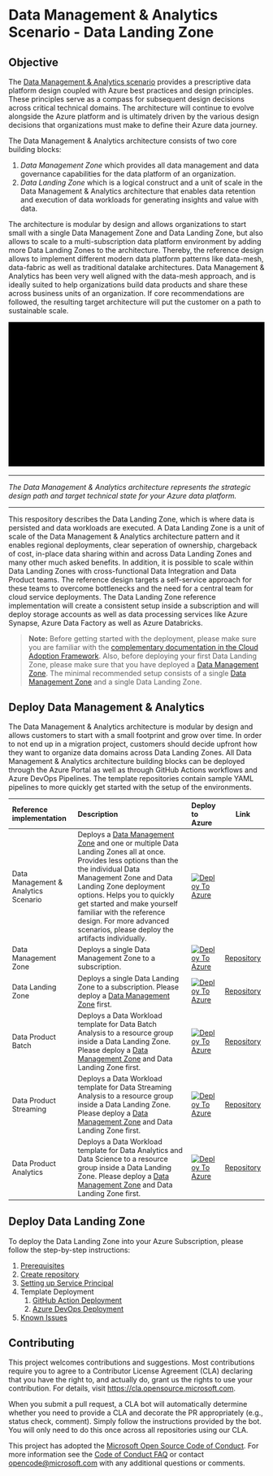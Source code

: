 # Data Management & Analytics Scenario - Data Landing Zone

## Objective

The [Data Management & Analytics scenario](https://aka.ms/adopt/datamanagement) provides a prescriptive data platform design coupled with Azure best practices and design principles. These principles serve as a compass for subsequent design decisions across critical technical domains. The architecture will continue to evolve alongside the Azure platform and is ultimately driven by the various design decisions that organizations must make to define their Azure data journey.

The Data Management & Analytics architecture consists of two core building blocks:

1. *Data Management Zone* which provides all data management and data governance capabilities for the data platform of an organization.
1. *Data Landing Zone* which is a logical construct and a unit of scale in the Data Management & Analytics architecture that enables data retention and execution of data workloads for generating insights and value with data.

The architecture is modular by design and allows organizations to start small with a single Data Management Zone and Data Landing Zone, but also allows to scale to a multi-subscription data platform environment by adding more Data Landing Zones to the architecture. Thereby, the reference design allows to implement different modern data platform patterns like data-mesh, data-fabric as well as traditional datalake architectures. Data Management & Analytics has been very well aligned with the data-mesh approach, and is ideally suited to help organizations build data products and share these across business units of an organization. If core recommendations are followed, the resulting target architecture will put the customer on a path to sustainable scale.

![Data Management & Analytics](/docs/images/DataManagementAnalytics.gif)

---

_The Data Management & Analytics architecture represents the strategic design path and target technical state for your Azure data platform._

---

This respository describes the Data Landing Zone, which is where data is persisted and data workloads are executed. A Data Landing Zone is a unit of scale of the Data Management & Analytics architecture pattern and it enables regional deployments, clear seperation of ownership, chargeback of cost, in-place data sharing within and across Data Landing Zones and many other much asked benefits. In addition, it is possible to scale within Data Landing Zones with cross-functional Data Integration and Data Product teams. The reference design targets a self-service approach for these teams to overcome bottlenecks and the need for a central team for cloud service deployments. The Data Landing Zone reference implementation will create a consistent setup inside a subscription and will deploy storage accounts as well as data processing services like Azure Synapse, Azure Data Factory as well as Azure Databricks.

> **Note:** Before getting started with the deployment, please make sure you are familiar with the [complementary documentation in the Cloud Adoption Framework](https://aka.ms/adopt/datamanagement). Also, before deploying your first Data Landing Zone, please make sure that you have deployed a [Data Management Zone](https://github.com/Azure/data-management-zone). The minimal recommended setup consists of a single [Data Management Zone](https://github.com/Azure/data-management-zone) and a single Data Landing Zone.

## Deploy Data Management & Analytics

The Data Management & Analytics architecture is modular by design and allows customers to start with a small footprint and grow over time. In order to not end up in a migration project, customers should decide upfront how they want to organize data domains across Data Landing Zones. All Data Management & Analytics architecture building blocks can be deployed through the Azure Portal as well as through GitHub Actions workflows and Azure DevOps Pipelines. The template repositories contain sample YAML pipelines to more quickly get started with the setup of the environments.

| Reference implementation   | Description | Deploy to Azure | Link |
|:---------------------------|:------------|:----------------|------|
| Data Management & Analytics Scenario | Deploys a [Data Management Zone](https://github.com/Azure/data-management-zone) and one or multiple Data Landing Zones all at once. Provides less options than the the individual Data Management Zone and Data Landing Zone deployment options. Helps you to quickly get started and make yourself familiar with the reference design. For more advanced scenarios, please deploy the artifacts individually. |[![Deploy To Azure](https://aka.ms/deploytoazurebutton)](https://portal.azure.com/#blade/Microsoft_Azure_CreateUIDef/CustomDeploymentBlade/uri/https%3A%2F%2Fraw.githubusercontent.com%2FAzure%2Fdata-management-zone%2Fmain%2Fdocs%2Freference%2FenterpriseScaleAnalytics.json/uiFormDefinitionUri/https%3A%2F%2Fraw.githubusercontent.com%2FAzure%2Fdata-management-zone%2Fmain%2Fdocs%2Freference%2Fportal.enterpriseScaleAnalytics.json) |  |
| Data Management Zone       | Deploys a single Data Management Zone to a subscription. |[![Deploy To Azure](https://aka.ms/deploytoazurebutton)](https://portal.azure.com/#blade/Microsoft_Azure_CreateUIDef/CustomDeploymentBlade/uri/https%3A%2F%2Fraw.githubusercontent.com%2FAzure%2Fdata-management-zone%2Fmain%2Finfra%2Fmain.json/uiFormDefinitionUri/https%3A%2F%2Fraw.githubusercontent.com%2FAzure%2Fdata-management-zone%2Fmain%2Fdocs%2Freference%2Fportal.dataManagementZone.json) | [Repository](https://github.com/Azure/data-management-zone) |
| Data Landing Zone          | Deploys a single Data Landing Zone to a subscription. Please deploy a [Data Management Zone](https://github.com/Azure/data-management-zone) first. |[![Deploy To Azure](https://aka.ms/deploytoazurebutton)](https://portal.azure.com/#blade/Microsoft_Azure_CreateUIDef/CustomDeploymentBlade/uri/https%3A%2F%2Fraw.githubusercontent.com%2FAzure%2Fdata-landing-zone%2Fmain%2Finfra%2Fmain.json/uiFormDefinitionUri/https%3A%2F%2Fraw.githubusercontent.com%2FAzure%2Fdata-landing-zone%2Fmain%2Fdocs%2Freference%2Fportal.dataLandingZone.json) | [Repository](https://github.com/Azure/data-landing-zone) |
| Data Product Batch     | Deploys a Data Workload template for Data Batch Analysis to a resource group inside a Data Landing Zone. Please deploy a [Data Management Zone](https://github.com/Azure/data-management-zone) and Data Landing Zone first. |[![Deploy To Azure](https://aka.ms/deploytoazurebutton)](https://portal.azure.com/#blade/Microsoft_Azure_CreateUIDef/CustomDeploymentBlade/uri/https%3A%2F%2Fraw.githubusercontent.com%2FAzure%2Fdata-product-batch%2Fmain%2Finfra%2Fmain.json/uiFormDefinitionUri/https%3A%2F%2Fraw.githubusercontent.com%2FAzure%2Fdata-product-batch%2Fmain%2Fdocs%2Freference%2Fportal.dataProduct.json) | [Repository](https://github.com/Azure/data-product-batch) |
| Data Product Streaming | Deploys a Data Workload template for Data Streaming Analysis to a resource group inside a Data Landing Zone. Please deploy a [Data Management Zone](https://github.com/Azure/data-management-zone) and Data Landing Zone first. |[![Deploy To Azure](https://aka.ms/deploytoazurebutton)](https://portal.azure.com/#blade/Microsoft_Azure_CreateUIDef/CustomDeploymentBlade/uri/https%3A%2F%2Fraw.githubusercontent.com%2FAzure%2Fdata-product-streaming%2Fmain%2Finfra%2Fmain.json/uiFormDefinitionUri/https%3A%2F%2Fraw.githubusercontent.com%2FAzure%2Fdata-product-streaming%2Fmain%2Fdocs%2Freference%2Fportal.dataProduct.json) | [Repository](https://github.com/Azure/data-product-streaming) |
| Data Product Analytics     | Deploys a Data Workload template for Data Analytics and Data Science to a resource group inside a Data Landing Zone. Please deploy a [Data Management Zone](https://github.com/Azure/data-management-zone) and Data Landing Zone first. |[![Deploy To Azure](https://aka.ms/deploytoazurebutton)](https://portal.azure.com/#blade/Microsoft_Azure_CreateUIDef/CustomDeploymentBlade/uri/https%3A%2F%2Fraw.githubusercontent.com%2FAzure%2Fdata-product-analytics%2Fmain%2Finfra%2Fmain.json/uiFormDefinitionUri/https%3A%2F%2Fraw.githubusercontent.com%2FAzure%2Fdata-product-analytics%2Fmain%2Fdocs%2Freference%2Fportal.dataProduct.json) | [Repository](https://github.com/Azure/data-product-analytics) |

## Deploy Data Landing Zone

To deploy the Data Landing Zone into your Azure Subscription, please follow the step-by-step instructions:

1. [Prerequisites](/docs/DataManagementAnalytics-Prerequisites.md)
2. [Create repository](/docs/DataManagementAnalytics-CreateRepository.md)
3. [Setting up Service Principal](/docs/DataManagementAnalytics-ServicePrincipal.md)
4. Template Deployment
    1. [GitHub Action Deployment](/docs/DataManagementAnalytics-GitHubActionsDeployment.md)
    2. [Azure DevOps Deployment](/docs/DataManagementAnalytics-AzureDevOpsDeployment.md)
5. [Known Issues](/docs/DataManagementAnalytics-KnownIssues.md)

## Contributing

This project welcomes contributions and suggestions. Most contributions require you to agree to a Contributor License Agreement (CLA) declaring that you have the right to, and actually do, grant us the rights to use your contribution. For details, visit <https://cla.opensource.microsoft.com>.

When you submit a pull request, a CLA bot will automatically determine whether you need to provide a CLA and decorate the PR appropriately (e.g., status check, comment). Simply follow the instructions provided by the bot. You will only need to do this once across all repositories using our CLA.

This project has adopted the [Microsoft Open Source Code of Conduct](https://opensource.microsoft.com/codeofconduct/). For more information see the [Code of Conduct FAQ](https://opensource.microsoft.com/codeofconduct/faq/) or contact [opencode@microsoft.com](mailto:opencode@microsoft.com) with any additional questions or comments.
